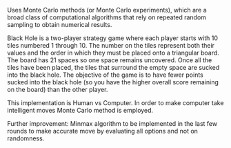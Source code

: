 Uses Monte Carlo methods (or Monte Carlo experiments), which are a broad class of computational algorithms that rely on 
repeated random sampling to obtain numerical results.

Black Hole is a two-player strategy game where each player starts with 10 tiles numbered 1 through 10.
The number on the tiles represent both their values and the order in which they must be placed onto a triangular board. 
The board has 21 spaces so one space remains uncovered. Once all the tiles have been placed, the tiles that surround the 
empty space are sucked into the black hole. The objective of the game is to have fewer points sucked into the black hole 
(so you have the higher overall score remaining on the board) than the other player.

This implementation is Human vs Computer. In order to make computer take intelligent moves Monte Carlo method is employed.

Further improvement:
Minmax algorithm to be implemented in the last few rounds to make accurate move by evaluating all options and not on randomness.



